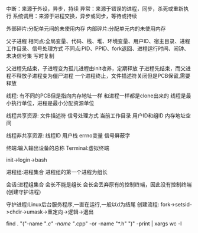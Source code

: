 中断：来源于外设，异步，持续
异常：来源于错误的进程，同步，杀死或重新执行
系统调用：来源于进程交换，异步或同步，等待或持续

外部碎片:分配单元间的未使用内存
内部碎片:分配单元内的未使用内存

父子进程
相同点:全局变量、代码、栈、堆、环境变量、用户ID、宿主目录、进程工作目录、信号处理方式
不同点:PID、PPID、fork返回、进程运行时间、闹钟、未决信号集
写时复制

父进程先结束，子进程变为孤儿进程由init收养，定期释放
子进程先结束，而父进程不释放子进程变为僵尸进程
一个进程终止，文件描述符关闭但是PCB保留,需要释放

线程:
有不同的PCB但是指向内存地址一样
和进程一样都是clone出来的
线程是最小执行单位，进程是最小分配资源单位

线程共享资源:
文件描述符
信号处理方式
当前工作目录
用户ID和组ID
内存地址空间

线程非共享资源:
线程ID
用户栈
errno变量
信号屏蔽字

终端:输入输出设备的总称
Terminal:虚拟终端

init->login->bash

进程组:进程集合
进程组的第一个进程为组长

会话:进程组集合
会长不能是组长
会长会丢弃原有的控制终端，因此没有控制终端(创建守护进程)

守护进程:Linux后台服务程序,一直在运行,一般以d为结尾
创建流程:
fork->setsid->chdir->umask->重定向->逻辑->退出

find . "("-name "*.c"  -name "*.cpp" -or -name "*.h" ")" -print | xargs wc -l


